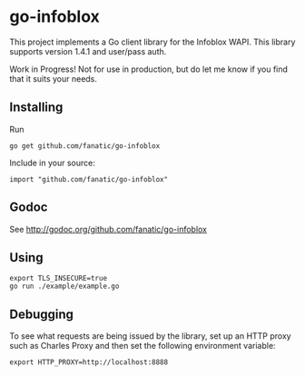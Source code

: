 go-infoblox
=========
This project implements a Go client library for the Infoblox WAPI.  This
library supports version 1.4.1 and user/pass auth.

Work in Progress! Not for use in production, but do let me know if you find
that it suits your needs.

Installing
----------
Run

    go get github.com/fanatic/go-infoblox

Include in your source:

    import "github.com/fanatic/go-infoblox"

Godoc
-----
See http://godoc.org/github.com/fanatic/go-infoblox

Using
-----

    export TLS_INSECURE=true
    go run ./example/example.go

Debugging 
---------
To see what requests are being issued by the library, set up an HTTP proxy
such as Charles Proxy and then set the following environment variable:

    export HTTP_PROXY=http://localhost:8888

